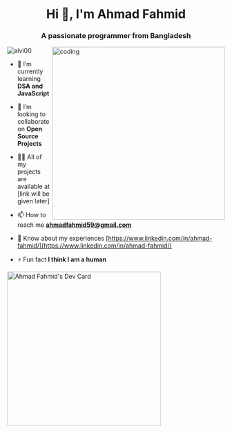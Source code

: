 <h1 align="center">Hi 👋, I'm Ahmad Fahmid</h1>
<h3 align="center">A passionate programmer from Bangladesh</h3>
<img align="right" alt="coding" width="400" src="https://user-images.githubusercontent.com/55389276/140866485-8fb1c876-9a8f-4d6a-98dc-08c4981eaf70.gif">
<p align="left"> <img src="https://komarev.com/ghpvc/?username=alvi00&label=Profile%20views&color=0e75b6&style=flat" alt="alvi00" /> </p>

- 🌱 I’m currently learning **DSA and JavaScript**

- 👯 I’m looking to collaborate on **Open Source Projects**

- 👨‍💻 All of my projects are available at [link will be given later]

- 📫 How to reach me **ahmadfahmid59@gmail.com**

- 📄 Know about my experiences [https://www.linkedin.com/in/ahmad-fahmid/](https://www.linkedin.com/in/ahmad-fahmid/)

- ⚡ Fun fact **I think I am a human**

<a href="https://app.daily.dev/alvi007"><img src="https://alvi00/devcards/v2/dPFQT9E61vuK6UI6SS3C1.png?r=vit&type=default" width="356" alt="Ahmad Fahmid's Dev Card"/></a>
